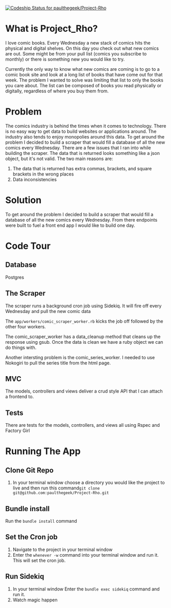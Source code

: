 [ ![Codeship Status for paulthegeek/Project-Rho](https://www.codeship.io/projects/f8299b80-2e38-0132-d30c-4adef3b19db7/status)](https://www.codeship.io/projects/39335)

# What is Project_Rho?

I love comic books. Every Wednesday a new stack
of comics hits the physical and digital shelves. On this
day you check out what new comics are out. Some might be
from your pull list (comics you subscribe to monthly) or
there is something new you would like to try.

Currently the only way to know what new comics are coming
is to go to a comic book site and look at a long list
of books that have come out for that week. The problem I
wanted to solve was limiting that list to only the books
you care about. The list can be composed of books you read physically or digitally, regardless of where you buy them from. 


# Problem
The comics industry is behind the times when it comes to technology. There is no
easy way to get data to build websites or applications around. The industry also
tends to enjoy monopolies around this data. To get around the problem I decided
to build a scraper that would fill a database of all the new comics every Wednesday.
There are a few issues that I ran into while building the scraper. The data that
is returned looks something like a json object, but it's not valid. The two main reasons are:
 1. The data that is returned has extra commas, brackets, and square brackets in the wrong places
 2. Data inconsistencies

# Solution
To get around the problem I decided to build a scraper that would fill a database
of all the new comics every Wednesday. From there endpoints were built to fuel
a front end app I would like to build one day.

# Code Tour

## Database
Postgres

## The Scraper
The scraper runs a background cron job using Sidekiq. It will fire off every Wednesday
and pull the new comic data

The ```app/workers/comic_scraper_worker.rb``` kicks the job off followed by the other four workers.

The comic_scraper_worker has a data_cleanup method that cleans up the response
using gsub. Once the data is clean we have a ruby object we can do things with.

Another intersting problem is the comic_series_worker. I needed to use Nokogiri to
pull the series title from the html page.

## MVC

The models, controllers and views deliver a crud style API that I can attach a frontend to.

## Tests
There are tests for the models, controllers, and views all using Rspec and Factory Girl

# Running The App

## Clone Git Repo
1. In your terminal window choose a directory you would like the project to live and then run this command```git clone git@github.com:paulthegeek/Project-Rho.git```

## Bundle install
Run the ```bundle install``` command

## Set the Cron job
1. Navigate to the project in your terminal window
2. Enter the ```whenever -w``` command into your terminal window and run it. This will set the cron job.

## Run Sidekiq
1. In your terminal window Enter the ```bundle exec sidekiq``` command and run it.
2. Watch magic happen
